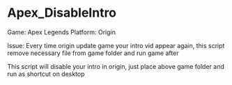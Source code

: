 # Apex_DisableIntro

Game: Apex Legends
Platform: Origin

Issue: Every time origin update game your intro vid appear again, this script remove necessary file from game folder and run game after

This script will disable your intro in origin, just place above game folder and run as shortcut on desktop
